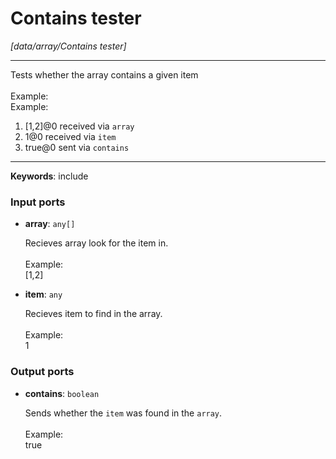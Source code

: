 # Contains tester

_[data/array/Contains tester]_

---

Tests whether the array contains a given item<br>
<br>
Example:<br>
Example:<br>
1. [1,2]@0 received via `array` <br>
2. 1@0 received via `item` <br>
3. true@0 sent via `contains`<br>

---

__Keywords__: include

### Input ports

* __array__: ` any[] `


    Recieves array look for the item in.<br>
    <br>
    Example:<br>
    [1,2]<br>


* __item__: ` any `


    Recieves item to find in the array.<br>
    <br>
    Example:<br>
     1<br>

### Output ports

* __contains__: ` boolean `


    Sends whether the `item` was found in the `array`.<br>
    <br>
    Example:<br>
    true<br>

